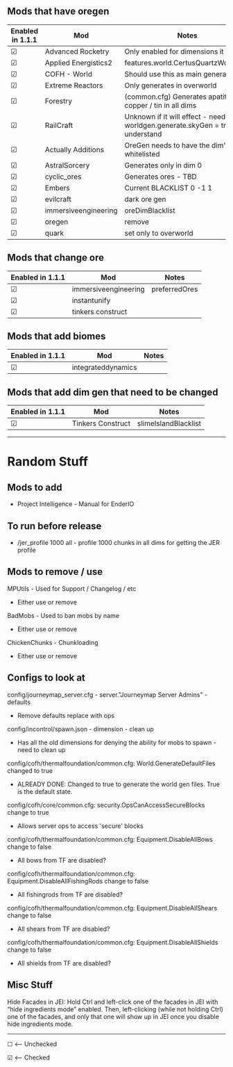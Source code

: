 ## Mods that have oregen

Enabled in 1.1.1 | Mod | Notes
---------------- | --- | -----
&#9745; | Advanced Rocketry | Only enabled for dimensions it creates
&#9745; | Applied Energistics2 | features.world.CertusQuartzWorldGen
&#9745; | COFH - World | Should use this as main generator
&#9745; | Extreme Reactors | Only generates in overworld
&#9745; | Forestry | (common.cfg) Generates apatite / copper / tin in all dims
&#9745; | RailCraft | Unknown if it will effect - need to worldgen.generate.skyGen = true to understand
&#9745; | Actually Additions | OreGen needs to have the dim's whitelisted
&#9745; | AstralSorcery | Generates only in dim 0
&#9745; | cyclic_ores | Generates ores - TBD
&#9745; | Embers | Current BLACKLIST 0 -1 1
&#9745; | evilcraft | dark ore gen
&#9745; | immersiveengineering | oreDimBlacklist
&#9745; | oregen | remove
&#9745; | quark | set only to overworld

## Mods that change ore

Enabled in 1.1.1 | Mod | Notes
---------------- | --- | -----
&#9745; | immersiveengineering | preferredOres
&#9745; | instantunify | 
&#9745; | tinkers construct | 

## Mods that add biomes

Enabled in 1.1.1 | Mod | Notes
---------------- | --- | -----
&#9745; | integrateddynamics |

## Mods that add dim gen that need to be changed

Enabled in 1.1.1 | Mod | Notes
---------------- | --- | -----
&#9745; | Tinkers Construct | slimeIslandBlacklist

-----

# Random Stuff

## Mods to add
 * Project Intelligence - Manual for EnderIO

## To run before release
 * /jer_profile 1000 all - profile 1000 chunks in all dims for getting the JER profile

## Mods to remove / use

MPUtils - Used for Support / Changelog / etc
 * Either use or remove

BadMobs - Used to ban mobs by name
 * Either use or remove  

ChickenChunks - Chunkloading
 * Either use or remove

## Configs to look at

config/journeymap_server.cfg - server."Journeymap Server Admins" - defaults
 * Remove defaults replace with ops

config/incontrol/spawn.json - dimension - clean up
 * Has all the old dimensions for denying the ability for mobs to spawn - need to clean up

config/cofh/thermalfoundation/common.cfg: World.GenerateDefaultFiles changed to true
 * ALREADY DONE: Changed to true to generate the world gen files. True is the default state.

config/cofh/core/common.cfg: security.OpsCanAccessSecureBlocks change to true 
 * Allows server ops to access 'secure' blocks

config/cofh/thermalfoundation/common.cfg: Equipment.DisableAllBows change to false
 * All bows from TF are disabled?

config/cofh/thermalfoundation/common.cfg: Equipment.DisableAllFishingRods change to false
 * All fishingrods from TF are disabled?

config/cofh/thermalfoundation/common.cfg: Equipment.DisableAllShears change to false
 * All shears from TF are disabled?

config/cofh/thermalfoundation/common.cfg: Equipment.DisableAllShields change to false
 * All shields from TF are disabled?

## Misc Stuff

Hide Facades in JEI: Hold Ctrl and left-click one of the facades in JEI with “hide ingredients mode” enabled. Then, left-clicking (while not holding Ctrl) one of the facades, and only that one will show up in JEI once you disable hide ingredients mode.




-----

&#9744; <-- Unchecked

&#9745; <-- Checked

